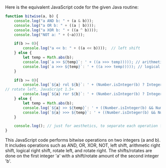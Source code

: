 Here is the equivalent JavaScript code for the given Java routine:

```javascript
function bitwise(a, b) {
    console.log("a AND b: " + (a & b)));
    console.log("a OR b: " + ((a | b))));
    console.log("a XOR b: " + ((a ^ b))));
    console.log("NOT a: " + (~a))));

    if(b >= 0){
        console.log("a << b: " + ((a << b))));  // left shift
    } else {
        let temp = Math.abs(b);
        console.log(`a >> ${temp}`: ' + ((a >>> temp))))); // arithmetic right shift
        console.log(`a >>> ${temp}`: ' + ((a >>> temp))))); // logical right shift
    }

    if(b >= 0){
        console.log(`${a} rol ${b}`: ' + (Number.isInteger(b) ? Integer.rotateLeft(a, b) : 'Invalid Shift Amount')))); 
// rotate left, JavaScript 1.5+
        console.log(`${a} ror ${b}`: ' + (Number.isInteger(b) ? Integer.rotateRight(a, b) : 'Invalid Shift Amount'))))); // rotate right, JavaScript 1.5+
    } else {
        let temp = Math.abs(b);
        console.log(`${a} >> ${temp}`: ' + ((Number.isInteger(b) && Number.isFinite(b)) ? a >> temp : 'Invalid Shift Amount')))); // arithmetic right shift
        console.log(`${a} >>> ${temp}`: ' + ((Number.isInteger(b) && Number.isFinite(b)) ? a >>> temp : 'Invalid Shift Amount')))); // logical right shift
    }

    console.log(); // just for aesthetics, to separate each operation from the previous one
}
```

This JavaScript code performs bitwise operations on two integers (a and b). It includes operations such as AND, OR, XOR, NOT, left shift, arithmetic right shift, logical right shift, rotate left, and rotate right. The shifts/rotates are done on the first integer 'a' with a shift/rotate amount of the second integer 'b'.
